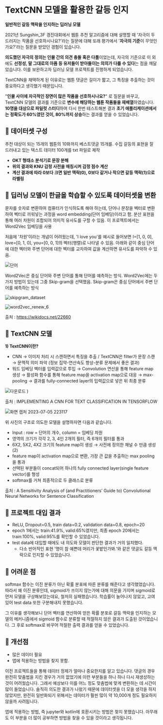 # TextCNN 모델을 활용한 갈등 인지
**일반적인 갈등 맥락을 인지하는 딥러닝 모델**

2021년 Sungshin_3F 경진대회에서 웹툰 추천 알고리즘에 대해 설명할 때
'자극이 두드러지는 작품을 선호하시나요?'라는 질문에 대해 또래 평가에서
'**자극의 기준**이 무엇인가요?'라는 질문을 받았던 경험이 있습니다.

**의도했던 자극의 정의는 인물 간의 의견 충돌 혹은 다툼**이었는데,
자극의 기준으로 이 외에도 **선정성, 말 그대로의 아픔 등 유저들이 받아들이는 의의가 다를 수 있다**는 점을 깨달았습니다. 이를 보완하고자 딥러닝 모델 프로젝트를 진행하게 되었습니다.

TextCNN을 채택하게 된 이유로는 웹툰 댓글은 길이가 짧고, 그 특징을 추출하는 것이 중요하다고 생각했기 때문입니다.

"**인물 사이에 자극적인 장면이 많은 작품을 선호하시나요?**"
로 질문을 바꾸고, TextCNN 모델의 결과를 기준으로 **변수에 해당하는 웹툰 작품들을 재배열**하였습니다. **10명을 대상으로 파일럿 스터디**하여 다시 한번 테스트해본 결과 **초기 애플리케이션에서는 정확도가 60%였던 것이, 80%까지 상승**하는 결과를 얻을 수 있었습니다.

## 📌 데이터셋 구성

추천 대상이 되는 15개의 웹툰의 10화까지 베스트댓글 15개를. 수집 갈등의 표현을 잘 드러내고 있는 텍스트 데이터 100개를 txt 파일로 제작

- **OKT 형태소 분석기로 문장 분해**
- **위의 결과와 KNU 감정 사전을 매칭시켜 감정 점수 계산**
- **계산 결과에 따라 0보다 크면 일반 맥락(0), 0보다 같거나 작으면 갈등 맥락(1)으로 라벨링**

## 📌 딥러닝 모델이 한글을 학습할 수 있도록 데이터셋을 변환
문자를 숫자로 변환하여 컴퓨터가 인식하도록 해야 하는데, 단어나 문장을 벡터로 변환하여 벡터로 끼워넣는 과정을 word embedding(단어 임베딩)이라고 함. 분산 표현을 통해 여러 차원이 조합되어 의미적 유사도를 구할 수 있음.
이 프로젝트에서는 Word2Vec 임베딩을 사용

처음에 '차원'이라는 개념이 어려웠는데, 'I love you'를 예시로 들어보면 I=[1, 0, 0], love=[0, 1, 0], you=[0, 0, 1]의 벡터(행렬)로 나타낼 수 있음. 아래와 같이 중심 단어에 대한 벡터와 주변 단어에 대한 벡터를 교차하여 값을 계산하면 유사도를 파악하 수 있음.

![단어](https://github.com/SemiKwon/TextCNN/assets/76101347/00ba00db-ad49-47a5-83a3-22cb80c315ef)

Word2Vec은 중심 단어와 주변 단어를 통해 단어를 예측하는 방식. Word2Vec에는 두 가지 방법이 있는데 그중 Skip-gram을 선택했음. Skip-gram은 중심 단어에서 주변 단어를 예측하는 방식

![skipgram_dataset](https://github.com/SemiKwon/TextCNN/assets/76101347/4b5fc202-11cc-46f6-867f-9f3ecb5060a0)

![word2vec_renew_6](https://github.com/SemiKwon/TextCNN/assets/76101347/16e929a4-2c67-4acc-802b-f60d46418cf1)

출처 : https://wikidocs.net/22660

## 📌 TextCNN 모델

**1) TextCNN이란?**
* CNN → 이미지 처리 시 스캔하면서 특징을 추출 / TextCNN은 filter가 문장 스캔 → 문맥적 의미 파악 (정보 집약-연산속도 향상-분류 문제에서 좋은 결과) 
* 워드 임베딩 벡터를 입력값으로 투입 → Convolution 연산을 통해 feature map 생성 → 활성화 함수를 통해 feature map을 activation map으로 대응 → max-pooling → 결과를 fully-connected layer의 입력값으로 넣은 뒤 최종 분류

![다운로드](https://github.com/SemiKwon/TextCNN/assets/76101347/8af3323a-5f1f-4c8f-aaf5-2c5d088a5a8d)
)

출처 : IMPLEMENTING A CNN FOR TEXT CLASSIFICATION IN TENSORFLOW

![화면 캡처 2023-07-05 223117](https://github.com/SemiKwon/TextCNN/assets/76101347/68727ecb-61a9-4ebe-91b3-b56a66ea19f2)

위 사진의 구조로 의도한 모델을 설명하자면 다음과 같습니다.

* Input : row = 단어의 개수, column = 임베딩 차원
* 영역의 크기가 각각 2, 3, 4인 2개의 필터, 즉 6개의 필터를 통과
* 6X2, 5X2, 4X2 크기의 feature map이 생성 → 사전에 정의한 채널 수 만큼 생성(2)
* feature map이 activation map으로 변환, 가장 큰 값을 추출하는 max pooling을 통과
* 선택된 부분들이 concat되어 하나의 fully connected layer(single feature vector)를 형성
* softmax를 거쳐 최종적으로 두 클래스로 분류

출처 :  A Sensitivity Analysis of (and Practitioners’ Guide to) Convolutional Neural Networks for Sentence Classification 

## 📌 프로젝트 대입 결과
* ReLU, Dropout=0.5, train data=0.2, validation data=0.8, epoch=20
* epoch 1에서는 train:41.9%, valid:65%였지만, 최종 epoch 20에서는 train:100%, valid:95%를 확인할 수 있었습니다.
* test data에 대입할 때에도 내 의도와 모델이 판단한 결과가 거의 일치했다.
  * 다소 반어적인 표현 '명이 참 예쁜데 머리가 꽃밭인가봐.'와 같은 댓글도 갈등 맥락으로 인지할 수 있었습니다.

## 📌 어려운 점 
softmax 함수는 이진 분류가 아닌 확률 분포에 따른 분류를 해준다고 생각했었습니다. 따라서 왜 이진 분류인데, sigmoid가 쓰이지 않는가에 대해 의문을 가지며 sigmoid로 먼저 모델을 구상해보았는데요, 철저히 실패했습니다. 학습률이 늘어나지 않았고, 고여 있어 test data 또한 구분해내지 못했습니다.

그 이유를 생각해보니 단어 벡터를 연산하여 얻은 확률 분포로 갈등 맥락을 인지하는 모델의 메커니즘에서 sigmoid 함수로 분류할 때 적절하지 않은 결과가 도출된 것이었습니다. 그 후로 softmax로 바꾸어 적절한 출력 결과를 얻을 수 있었습니다. 
 
## 📌 개선점
* 많은 데이터 필요
* 앱에 적용하는 방법을 찾지 못함.

이전 프로젝트들을 통해 데이터 정제가 얼마나 중요한지를 알고 있습니다. 댓글의 경우 완전히 맞춤법을 지킨 경우가 거의 없었기에 이런 부분들을 하나 하나 다시 재생성하는 것이 어려웠습니다. 그래서 예상보다 이를 어느 정도 맞춤법에 맞게 변환하는 데 시간이 많이 들었습니다. 솔직히 의도한 결과가 나왔기 때문에 데이터셋을 더 모을 생각을 하지 않았지만, 완전히 일반화되기 위해서는 데이터가 훨씬 많이 약 10,000개 정도 필요하지 않을까 사려됩니다.

앱에 적용하는 방법, 즉 jupyter와 kotlin에 호환시키는 방법은 찾지 못했습니다. 아무래도 이 부분을 더 많이 공부하면 방법을 찾을 수 있을 것이라고 생각됩니다.
